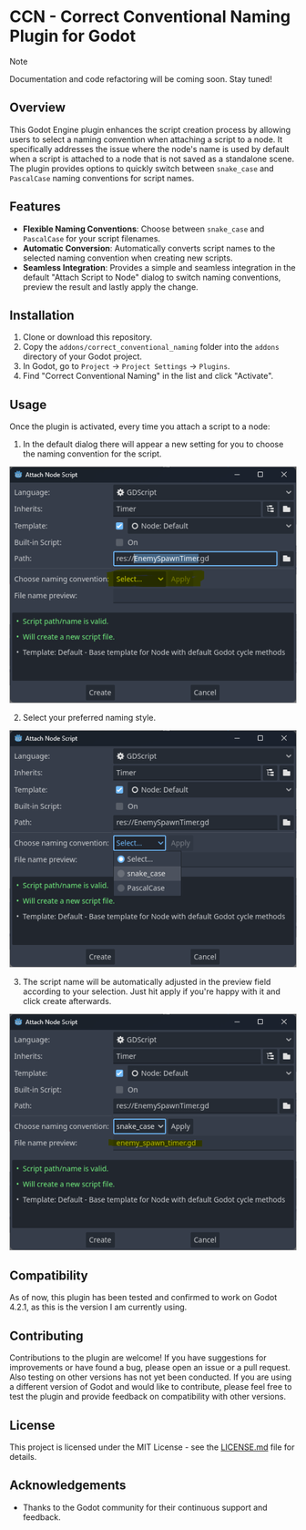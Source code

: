 # CCN - Correct Conventional Naming Plugin for Godot

> [!NOTE]
> Documentation and code refactoring will be coming soon. Stay tuned!

## Overview
This Godot Engine plugin enhances the script creation process by allowing users to select a naming convention when attaching a script to a node. It specifically addresses the issue where the node's name is used by default when a script is attached to a node that is not saved as a standalone scene. The plugin provides options to quickly switch between `snake_case` and `PascalCase` naming conventions for script names.

## Features
- **Flexible Naming Conventions**: Choose between `snake_case` and `PascalCase` for your script filenames.
- **Automatic Conversion**: Automatically converts script names to the selected naming convention when creating new scripts.
- **Seamless Integration**: Provides a simple and seamless integration in the default "Attach Script to Node" dialog to switch naming conventions, preview the result and lastly apply the change.

## Installation
1. Clone or download this repository.
2. Copy the `addons/correct_conventional_naming` folder into the `addons` directory of your Godot project.
3. In Godot, go to `Project` -> `Project Settings` -> `Plugins`.
4. Find "Correct Conventional Naming" in the list and click "Activate".

## Usage
Once the plugin is activated, every time you attach a script to a node:
1. In the default dialog there will appear a new setting for you to choose the naming convention for the script.

![Alt Text](/screenshots/attach_node_script.png?raw=true "The new setting")

2. Select your preferred naming style.

![Alt Text](/screenshots/attach_node_script_select.png?raw=true "Select the naming convention")

3. The script name will be automatically adjusted in the preview field according to your selection. Just hit apply if you're happy with it and click create afterwards.

![Alt Text](/screenshots/attach_node_script_snake_case.png?raw=true "Preview and apply the new name")

## Compatibility
As of now, this plugin has been tested and confirmed to work on Godot 4.2.1, as this is the version I am currently using.

## Contributing
Contributions to the plugin are welcome! If you have suggestions for improvements or have found a bug, please open an issue or a pull request. Also testing on other versions has not yet been conducted. If you are using a different version of Godot and would like to contribute, please feel free to test the plugin and provide feedback on compatibility with other versions.

## License
This project is licensed under the MIT License - see the [LICENSE.md](LICENSE.md) file for details.

## Acknowledgements
- Thanks to the Godot community for their continuous support and feedback.
